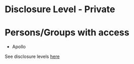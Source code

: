 # Disclosure Level - Private

# Persons/Groups with access

- Apollo

See disclosure levels [here](https://www.lesswrong.com/posts/Gs29k3beHiqWFZqnn/conjecture-internal-infohazard-policy#Rules)
